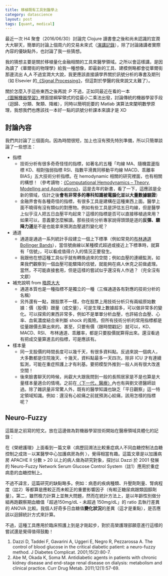 ```yaml
---
title: 移植既有工具到醫學上
category: datascience
layout: post
tags: [quant, medical]
---
```

最近一次 H4 聚會（2016/06/30）討論完 Clojure 讀書會之後和尚未認識的宜潤大大聊天，簡單的討論上個周六的交易未來式（[演講記錄](http://yfwu.github.io/datascience/2016/06/26/quant-speech.html)），除了討論諸講者實際內容的優缺點外，也討論了我一些猜想。

我的猜想主要是關於移植量化金融相關的工具來醫學領域。之所以會這樣講，是因為讀了《華爾街的物理學》給我一種想像，即最新的工具、建模側略都會從華爾街那邊流出 A_A 不過宜潤大大說，我更應該直接讀學界關於訊號分析的專書及期刊（如 Elsevier 的[《Signal Processing》](http://www.journals.elsevier.com/signal-processing)，但這對於學醫的我來說又太難了）。

關於怎麼入手這些東西之後再說 :P 不過，正如同最近在看的一本[《圖解機器學習》](http://m.sanmin.com.tw/product/index/005093606)裡面提綱挈領式的從最小二乘法出發，討論傳統的機器學習手段（迴歸、分類、聚類、降維），同時以簡明扼要的 Matlab 演算法來闡明數學原理，我想我們也應該找一本好一點的訊號分析課本來讀才是 XD



## 討論內容
我們共討論了三個面向。因為時間很短，加上也沒有預先特別準備，所以只簡單談論了一些想法：

- 指標
    - 技術分析有很多奇奇怪怪的指標，如著名的五種「均線 MA、隨機震盪指標 KD、相對強弱指標 RSI、指數平滑異同移動平均線 MACD、乖離率 BIAS」五大技術分析指標。在 hemodynamic 相關的研究裡面，也有相關的構想！（參考讀物：[《Computational Hemodynamics – Theory, Modelling and Applications》](http://www.springer.com/us/book/9789401795937)，這是去年的新書，看了一下，這應該是全新的領域，估計之後**會有非常多的專科知識被電腦化並以大量數據驗證**）
    - 金融界會有各種奇怪的指標，有很多工具是建構在這種東西上面。醫學上面不曉得有沒有類似的對應物。例如有些工具是評估五日均線，但是醫學上似乎沒人把五日血壓平均起來？這樣的指標是否可以直接移植過來用？如果可以，意義要怎麼解讀。那些技術分析專家說得頭頭是道的**反彈、驟降力道**是不是也能拿來預測血壓遽烈變化呢？
- 通道
    - 通道是通過一系列統計手段建立一個上下標準（例如常見的[布林通道 Bollinger Bands](https://en.wikipedia.org/wiki/Bollinger_Bands)），當信號曲線以某種模式超過或接近上下標準時，就算有「信號」，可以看成值得介入的情況正要發生。
    - 我跟他在想這種工具似乎就有轉換過來的空間；例如血壓的連續監測，如果我們觀察到一個血壓可能驟降的信號，就能夠在病人休克之前做處理。當然，不可能直接套用，但是這樣的嘗試似乎還沒有人作過？（完全沒有文獻）
- 補充說明 from [晧原大大](https://aaronhychen.com/)
    - 通道本質也是一種指標不是獨立的一種（三條通道各有對應的技術分析的名稱）
    - 另外還有一點，跟股票不一樣，你在股票上用技術分析只有兩組原始數據：價（股價）跟量（成交量），可是生理上數據超多，可以做非常多的變化。可以探索的東西非常多，例如不是單單分析血壓，也許結合血壓、心率、血氧濃度結合來判斷 shock 的風險。但所有技術分析的常用指標都是從量跟價去算出來的。甚至，只要有價（跟時間戳記）就可以，KD、MACD、RSI、 布林通道、乖離率，都是只要股價就算得出來。還沒看過有把成交量算進去的指標，可是應該有。
- 樣本量
    - 同一支股價的時間長度可以幾千天，有很多資料點。反過來說一個病人，大多數都是住院幾天、十幾天，資料點最多一天四次。除非 ICU 才有連續監測，可能在重症照護上才有利基。要把模型外推到一般人尚有很大改進空間！
    - 後來臉書聊天的時候，尚叡大大跟我問到一般的長照居家是不是也算是大量樣本量適合的情境。之前在[〈下一代，醫療〉](http://yfwu.github.io/startup/2016/04/28/future-medicine.html)內也有與劉文德醫師談過。除了雜訊量非常驚人外，既有的醫學知識也缺乏「平日觀察」這一特定領域知識。例如：還沒有心絞痛之前就預測心絞痛，該用怎樣的指標呢？

## Neuro-Fuzzy

這篇是之前寫的短文。放在這邊做為對機器學習技術開始在醫療領域具體化的記錄：

在《榮總護理》上面看到一篇文章〈病歷回溯法比較重症病人不同血糖控制法血糖控制之成效－以某醫學中心加護病房為例 〉，覺得相當有趣。這篇文章是以加護病房 APACHE II 分數 > 20 以上的病人做為研究對象，探討以 Dazzi 於 2001 發展的 Neuro-Fuzzy Network Serum Glucose Control System（註1）應用於重症病患的血糖控制上。

不過不諱言，這篇研究的缺點略多。例如：病患的疾病種類、升壓劑劑量、腎病程度（註2）等都算是應較正而未較正的重要影響因子（有較正糖尿病跟類固醇劑量）。第二，雖然檢力計算上並無大問題，然而在統計方法上，是以年齡性別做分組再跑觀察期血糖值「超過150mg/dL - 未超過 150mg/dL」的 ratio 去執行差異的 ANOVA 比較。我個人好奇多日血糖值**變化狀況**的差異（這才是重點），是否應該以迴歸統計方式來計算。

不過，這種工具應用於臨床照護上到是才剛起步，對於高榮護理部願意進行這樣的嘗試還是覺得值得鼓勵！

1. Dazzi D, Taddei F, Gavarini A, Uggeri E, Negro R, Pezzarossa A. The control of blood glucose in the critical diabetic patient: a neuro-fuzzy method. J Diabetes Complicat. 2001;15(2):80-7.
2. Abe M, Okada K, Soma M. Antidiabetic agents in patients with chronic kidney disease and end-stage renal disease on dialysis: metabolism and clinical practice. Curr Drug Metab. 2011;12(1):57-69.
